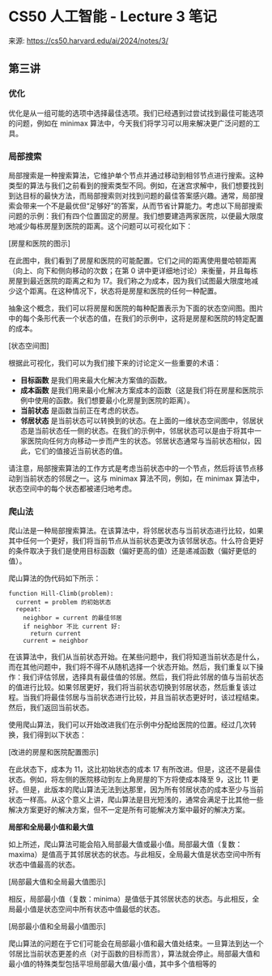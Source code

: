 # CS50 人工智能 - Lecture 3 笔记

来源: https://cs50.harvard.edu/ai/2024/notes/3/

## 第三讲

### 优化

优化是从一组可能的选项中选择最佳选项。我们已经遇到过尝试找到最佳可能选项的问题，例如在 minimax 算法中，今天我们将学习可以用来解决更广泛问题的工具。

### 局部搜索

局部搜索是一种搜索算法，它维护单个节点并通过移动到相邻节点进行搜索。这种类型的算法与我们之前看到的搜索类型不同。例如，在迷宫求解中，我们想要找到到达目标的最快方法，而局部搜索则对找到问题的最佳答案感兴趣。通常，局部搜索会带来一个不是最优但“足够好”的答案，从而节省计算能力。考虑以下局部搜索问题的示例：我们有四个位置固定的房屋。我们想要建造两家医院，以便最大限度地减少每栋房屋到医院的距离。这个问题可以可视化如下：

[房屋和医院的图示]

在此图中，我们看到了房屋和医院的可能配置。它们之间的距离使用曼哈顿距离（向上、向下和侧向移动的次数；在第 0 讲中更详细地讨论）来衡量，并且每栋房屋到最近医院的距离之和为 17。我们称之为成本，因为我们试图最大限度地减少这个距离。在这种情况下，状态将是房屋和医院的任何一种配置。

抽象这个概念，我们可以将房屋和医院的每种配置表示为下面的状态空间图。图片中的每个条形代表一个状态的值，在我们的示例中，这将是房屋和医院的特定配置的成本。

[状态空间图]

根据此可视化，我们可以为我们接下来的讨论定义一些重要的术语：

- **目标函数** 是我们用来最大化解决方案值的函数。
- **成本函数** 是我们用来最小化解决方案成本的函数（这是我们将在房屋和医院示例中使用的函数。我们想要最小化房屋到医院的距离）。
- **当前状态** 是函数当前正在考虑的状态。
- **邻居状态** 是当前状态可以转换到的状态。在上面的一维状态空间图中，邻居状态是当前状态任一侧的状态。在我们的示例中，邻居状态可以是由于将其中一家医院向任何方向移动一步而产生的状态。邻居状态通常与当前状态相似，因此，它们的值接近当前状态的值。

请注意，局部搜索算法的工作方式是考虑当前状态中的一个节点，然后将该节点移动到当前状态的邻居之一。这与 minimax 算法不同，例如，在 minimax 算法中，状态空间中的每个状态都被递归地考虑。

### 爬山法

爬山法是一种局部搜索算法。在该算法中，将邻居状态与当前状态进行比较，如果其中任何一个更好，我们将当前节点从当前状态更改为该邻居状态。什么符合更好的条件取决于我们是使用目标函数（偏好更高的值）还是递减函数（偏好更低的值）。

爬山算法的伪代码如下所示：

```
function Hill-Climb(problem):
  current = problem 的初始状态
  repeat:
    neighbor = current 的最佳邻居
    if neighbor 不比 current 好:
      return current
    current = neighbor
```

在该算法中，我们从当前状态开始。在某些问题中，我们将知道当前状态是什么，而在其他问题中，我们将不得不从随机选择一个状态开始。然后，我们重复以下操作：我们评估邻居，选择具有最佳值的邻居。然后，我们将此邻居的值与当前状态的值进行比较。如果邻居更好，我们将当前状态切换到邻居状态，然后重复该过程。当我们将最佳邻居与当前状态进行比较，并且当前状态更好时，该过程结束。然后，我们返回当前状态。

使用爬山算法，我们可以开始改进我们在示例中分配给医院的位置。经过几次转换，我们得到以下状态：

[改进的房屋和医院配置图示]

在此状态下，成本为 11，这比初始状态的成本 17 有所改进。但是，这还不是最佳状态。例如，将左侧的医院移动到左上角房屋的下方将使成本降至 9，这比 11 更好。但是，此版本的爬山算法无法到达那里，因为所有邻居状态的成本至少与当前状态一样高。从这个意义上讲，爬山算法是目光短浅的，通常会满足于比其他一些解决方案更好的解决方案，但不一定是所有可能解决方案中最好的解决方案。

**局部和全局最小值和最大值**

如上所述，爬山算法可能会陷入局部最大值或最小值。局部最大值（复数：maxima）是值高于其邻居状态的状态。与此相反，全局最大值是状态空间中所有状态中值最高的状态。

[局部最大值和全局最大值图示]

相反，局部最小值（复数：minima）是值低于其邻居状态的状态。与此相反，全局最小值是状态空间中所有状态中值最低的状态。

[局部最小值和全局最小值图示]

爬山算法的问题在于它们可能会在局部最小值和最大值处结束。一旦算法到达一个邻居比当前状态更差的点（对于函数的目标而言），算法就会停止。局部最大值和最小值的特殊类型包括平坦局部最大值/最小值，其中多个值相等的
